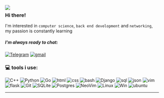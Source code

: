 
<img align="left" src ="https://github-readme-stats.vercel.app/api/top-langs/?username=L0puh&layout=donut&hide_title=true&langs_count=6&hide=Vim%20script,css&bg_color=0D1117&border_radius=0&text_color=EDEDED&hide_border=true">

### Hi there!
I'm interested in `computer science`, `back end development` and `networking`, my passion is constantly learning 
##### I'm always ready to chat:
[![Telegram](https://img.shields.io/badge/telegram-2CA5E0?style=for-the-badge&logo=telegram&labelColor=33354&color=1A1D26)](https://t.me/l1opuh)
[![gmail](https://img.shields.io/badge/mail-2CA5E0?style=for-the-badge&logo=gmail&labelColor=33354&color=1A1D26)](mailto:1opuhart@gmail.com)

### 💻 tools i use:
![C++](https://img.shields.io/badge/c++-%2300599C.svg?style=for-the-badge&logo=c%2B%2B&logoColor=F3F9FF)
![Python](https://img.shields.io/badge/python-3670A0?style=for-the-badge&logo=python&logoColor=F3F9FF)
![Go](https://img.shields.io/badge/go-%2300ADD8.svg?style=for-the-badge&logo=go&logoColor=F3F9FF)
![html](https://img.shields.io/badge/HTML5-E34F26?style=for-the-badge&logo=html5&&logoColor=F3F9FF)
![css](https://img.shields.io/badge/CSS3-1572B6?style=for-the-badge&logo=css3&logoColor=F3F9FF)
![bash](https://img.shields.io/badge/Shell_Script-121011?style=for-the-badge&logo=gnu-bash&logoColor=F3F9FF)
![Django](https://img.shields.io/badge/-Django-3A3A3A?style=for-the-badge&logo=Django&logoColor=F3F9FF)
![sql](https://img.shields.io/badge/-sql-3A3A3A?style=for-the-badge&logo=mysql&logoColor=F3F9FF)
![json](https://img.shields.io/badge/json-5E5C5C?style=for-the-badge&logo=json&logoColor=F3F9FF)
![vim](https://img.shields.io/badge/VIM-%2311AB00.svg?&style=for-the-badge&logo=vim&logoColor=F3F9FF)
![flask](https://img.shields.io/badge/Flask-000000?style=for-the-badge&logo=flask&logoColor=F3F9FF)
![Git](https://img.shields.io/badge/git-%23F05033.svg?style=for-the-badge&logo=git&logoColor=F3F9FF)
![SQLite](https://img.shields.io/badge/sqlite-%2307405e.svg?style=for-the-badge&logo=sqlite&logoColor=F3F9FF)
![Postgres](https://img.shields.io/badge/postgres-%23316192.svg?style=for-the-badge&logo=postgresql&logoColor=F3F9FF)
![NeoVim](https://img.shields.io/badge/NeoVim-57A143?logo=neovim&logoColor=F3F9FF&style=for-the-badge)
![Linux](https://img.shields.io/badge/Linux-FCC624?style=for-the-badge&logo=linux&logoColor=F3F9FF)
![Win](https://img.shields.io/badge/Windows-0078D6?style=for-the-badge&logo=windows&logoColor=F3F9FF)
![ubuntu](https://img.shields.io/badge/Ubuntu-E95420?style=for-the-badge&logo=ubuntu&logoColor=F3F9FF)

---

